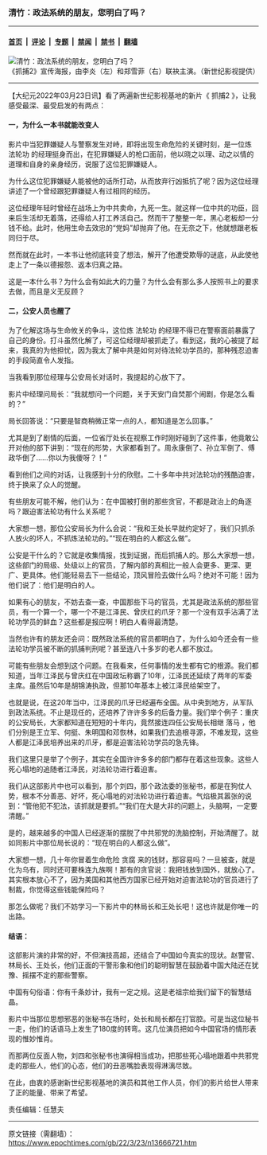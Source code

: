### 清竹：政法系统的朋友，您明白了吗？

---

#### [首页](../../../..?n13666721) &nbsp;|&nbsp; [评论](../../../../../epoch-comment?n13666721) &nbsp;|&nbsp; [专题](../../../../../epoch-special?n13666721) &nbsp;|&nbsp; [禁闻](../../../../../epoch-news?n13666721) &nbsp;|&nbsp; [禁书](../../../../../books?n13666721) &nbsp;|&nbsp; [翻墙](https://github.com/gfw-breaker/nogfw/blob/master/README.md?n13666721)


<div><img alt="清竹：政法系统的朋友，您明白了吗？" class="attachment-djy_600_400 size-djy_600_400 wp-post-image" src="https://i.epochtimes.com/assets/uploads/2022/03/id13666921-a430fec267fec6779e7ef604884d68ea-1.jpeg"/>
<div class="caption">
 《抓捕2》宣传海报，由李炎（左）和郑雪菲（右）联袂主演。（新世纪影视提供）
</div></div><hr/><div class="post_content" id="artbody" itemprop="articleBody">
 <!-- article content begin -->
 <p>
  【大纪元2022年03月23日讯】看了两遍新世纪影视基地的新片《
  <ok href="https://www.epochtimes.com/gb/tag/%E6%8A%93%E6%8D%952.html">
   抓捕2
  </ok>
  》，让我感受最深、最受启发的有两点：
 </p>
 <h4>
  一，为什么一本书就能改变人
 </h4>
 <p>
  影片中当犯罪嫌疑人与警察发生对峙，即将出现生命危险的关键时刻，是一位炼
  <ok href="https://www.epochtimes.com/gb/tag/%E6%B3%95%E8%BD%AE%E5%8A%9F.html">
   法轮功
  </ok>
  的经理挺身而出，在犯罪嫌疑人的枪口面前，他以晓之以理、动之以情的道理和自身的亲身经历，说服了这位犯罪嫌疑人。
 </p>
 <p>
  为什么这位犯罪嫌疑人能被他的话所打动，从而放弃行凶抵抗了呢？因为这位经理讲述了一个曾经跟犯罪嫌疑人有过相同的经历。
 </p>
 <p>
  这位经理年轻时曾经在战场上为中共卖命，九死一生。就这样一位中共的功臣，回来后生活却无着落，还得给人打工养活自己。然而干了整整一年，黑心老板却一分钱不给。此时，他用生命去效忠的“党妈”却抛弃了他。在无奈之下，他就想跟老板同归于尽。
 </p>
 <p>
  然而就在此时，一本书让他彻底转变了想法，解开了他遭受欺辱的谜底，从此使他走上了一条以德报怨、返本归真之路。
 </p>
 <p>
  这是一本什么书？为什么会有如此大的力量？为什么会有那么多人按照书上的要求去做，而且是义无反顾？
 </p>
 <h4>
  二，公安人员也醒了
 </h4>
 <p>
  为了化解这场与生命攸关的争斗，这位炼
  <ok href="https://www.epochtimes.com/gb/tag/%E6%B3%95%E8%BD%AE%E5%8A%9F.html">
   法轮功
  </ok>
  的经理不得已在警察面前暴露了自己的身份。打斗虽然化解了，可这位经理却被抓走了。看到这，我的心被提了起来，我真的为他担忧，因为我太了解中共是如何对待法轮功学员的，那种残忍迫害的手段简直令人发指。
 </p>
 <p>
  当我看到那位经理与公安局长对话时，我提起的心放下了。
 </p>
 <p>
  影片中经理问局长：“我就想问一个问题，关于天安门自焚那个闹剧，你是怎么看的？”
 </p>
 <p>
  局长回答说：“只要是智商稍微正常一点的人，都知道是怎么回事。”
 </p>
 <p>
  尤其是到了剧情的后面，一位省厅处长在视察工作时刚好碰到了这件事，他竟敢公开对他的部下讲到：“现在的形势，大家都看到了。周永康倒了、孙立军倒了、傅政华倒了……你以为我傻呀？！”
 </p>
 <p>
  看到他们之间的对话，让我感到十分的欣慰。二十多年中共对法轮功的残酷迫害，终于换来了众人的觉醒。
 </p>
 <p>
  有些朋友可能不解，他们认为：在中国被打倒的那些贪官，不都是政治上的角逐吗？跟迫害法轮功有什么关系呢？
 </p>
 <p>
  大家想一想，那位公安局长为什么会说：“我和王处长早就约定好了，我们只抓杀人放火的坏人，不抓炼法轮功的。”“现在明白的人都这么做”。
 </p>
 <p>
  公安是干什么的？它就是收集情报，找到证据，而后抓捕人的。那么大家想一想，这些部门的局级、处级以上的官员，了解内部的真相比一般人会更多、更深、更广、更具体。他们能轻易去下一些结论，顶风冒险去做什么吗？绝对不可能！因为他们说了：他们是明白的人。
 </p>
 <p>
  如果有心的朋友，不妨去查一查，中国那些下马的官员，尤其是政法系统的那些官员，有一个算一个，哪一个不是江泽民、曾庆红的爪牙？那一个没有双手沾满了法轮功学员的鲜血？这些都是报应啊！明白人看得最清楚。
 </p>
 <p>
  当然也许有的朋友还会问：既然政法系统的官员都明白了，为什么如今还会有一些法轮功学员被不断的抓捕判刑呢？甚至连八十多岁的老人都不放过。
 </p>
 <p>
  可能有些朋友会想到这个问题。在我看来，任何事情的发生都有它的根源。我们都知道，当年江泽民与曾庆红在中国政坛称霸了10年，江泽民还延续了两年的军委主席。虽然后10年是胡锦涛执政，但那10年基本上被江泽民给架空了。
 </p>
 <p>
  也就是说，在这20年当中，江泽民的爪牙已经遍布全国。从中央到地方，从军队到政法系统。不止是现任的，还培养了许许多多的后备力量。我们举个例子：重庆的公安局长，大家都知道在短短的十年内，竟然接连四任公安局长相继
  <ok href="https://www.epochtimes.com/gb/tag/%E8%90%BD%E9%A9%AC.html">
   落马
  </ok>
  ，他们分别是王立军、何挺、朱明国和邓恢林，如果我们去追根寻源，不难发现，这些人都是江泽民培养出来的爪牙，都是迫害法轮功学员的急先锋。
 </p>
 <p>
  我们这里只是举了个例子，其实在全国许许多多的部门都存在着这些现象。这些人死心塌地的追随者江泽民，对法轮功进行着迫害。
 </p>
 <p>
  我们从这部影片中也可以看到，那个刘四，那个政法委的张秘书，都是在狗仗人势，根本不分善恶、好坏，死心塌地的对法轮功进行着迫害。气焰极其嚣张的说到：“管他犯不犯法，该抓就是要抓。”“我们在大是大非的问题上，头脑啊，一定要清醒。”
 </p>
 <p>
  是的，越来越多的中国人已经逐渐的摆脱了中共邪党的洗脑控制，开始清醒了。就如同影片中那位局长说的：“现在明白的人都这么做”。
 </p>
 <p>
  大家想一想，几十年你冒着生命危险
  <ok href="https://www.epochtimes.com/gb/tag/%E8%B4%AA%E8%85%90.html">
   贪腐
  </ok>
  来的钱财，那容易吗？一旦被查，就是化为乌有，同时还可要株连九族啊！那有的贪官说：我把钱放到国外，就放心了。其实根本放心不了，因为美国和其他西方国家已经开始对迫害法轮功的官员进行了制裁，你觉得这些钱能保险吗？
 </p>
 <p>
  那怎么做呢？我们不妨学习一下影片中的林局长和王处长吧！这也许就是你唯一的出路。
 </p>
 <h4>
  结语：
 </h4>
 <p>
  这部影片演的非常的好，不但演技高超，还结合了中国如今真实的现状。赵警官、林局长、王处长，他们正面的干警形象和他们的聪明智慧在鼓励着中国大陆还在犹豫、摇摆不定的那些警察。
 </p>
 <p>
  中国有句俗语：你有千条妙计，我有一定之规。这是老祖宗给我们留下的智慧结晶。
 </p>
 <p>
  影片中当那位思想邪恶的张秘书在场时，处长和局长都在打官腔。可是当这位秘书一走，他们的话语马上发生了180度的转弯。这几位演员把如今中国官场的情形表现的惟妙惟肖。
 </p>
 <p>
  而那两位反面人物，刘四和张秘书也演得相当成功，把那些死心塌地跟着中共邪党走的那些人，他们的心态，他们的丑恶嘴脸表现得淋漓尽致。
 </p>
 <p>
  在此，由衷的感谢新世纪影视基地的演员和其他工作人员，你们的影片给世人带来了正的能量、带来了希望。
 </p>
 <p>
  责任编辑：任慧夫
 </p>
 <!-- article content end -->
 <div id="below_article_ad">
 </div>
</div>


---

原文链接（需翻墙）：https://www.epochtimes.com/gb/22/3/23/n13666721.htm